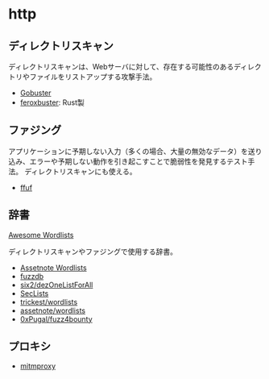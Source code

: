 # http

## ディレクトリスキャン

ディレクトリスキャンは、Webサーバに対して、存在する可能性のあるディレクトリやファイルをリストアップする攻撃手法。

- [Gobuster](https://github.com/OJ/gobuster)
- [feroxbuster](https://github.com/epi052/feroxbuster): Rust製

## ファジング

アプリケーションに予期しない入力（多くの場合、大量の無効なデータ）を送り込み、エラーや予期しない動作を引き起こすことで脆弱性を発見するテスト手法。
ディレクトリスキャンにも使える。

- [ffuf](https://github.com/ffuf/ffuf)

## 辞書

[Awesome Wordlists](https://github.com/gmelodie/awesome-wordlists)

ディレクトリスキャンやファジングで使用する辞書。

- [Assetnote Wordlists](https://wordlists.assetnote.io/)
- [fuzzdb](https://github.com/fuzzdb-project/fuzzdb)
- [six2/dezOneListForAll](https://github.com/six2dez/OneListForAll)
- [SecLists](https://github.com/danielmiessler/SecLists)
- [trickest/wordlists](https://github.com/trickest/wordlists)
- [assetnote/wordlists](https://github.com/assetnote/wordlists)
- [0xPugal/fuzz4bounty](https://github.com/0xPugal/fuzz4bounty)

## プロキシ

- [mitmproxy](https://mitmproxy.org/)
